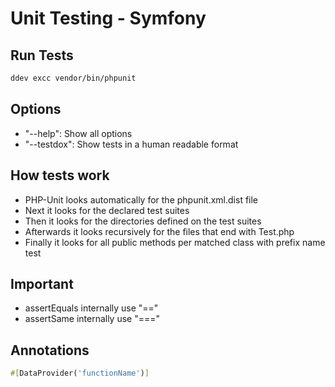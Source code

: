 # Unit Testing - Symfony

## Run Tests

```bash
ddev excc vendor/bin/phpunit
```

## Options

- "--help": Show all options
- "--testdox": Show tests in a human readable format

## How tests work

- PHP-Unit looks automatically for the phpunit.xml.dist file
- Next it looks for the declared test suites
- Then it looks for the directories defined on the test suites
- Afterwards it looks recursively for the files that end with Test.php
- Finally it looks for all public methods per matched class with prefix name test

## Important

- assertEquals internally use "=="
- assertSame internally use "==="

## Annotations

```php
#[DataProvider('functionName')]
```